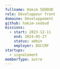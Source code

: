 ```yaml
---
fullname: Hakim SEDOUD
role: Développeur front
domaine: Développement
github: hakim-sedoud
missions:
  - start: 2023-12-11
    end: 2024-05-27
    status: admin
    employer: DGCCRF
startups:
  - signalement
memberType: autre
---
```


